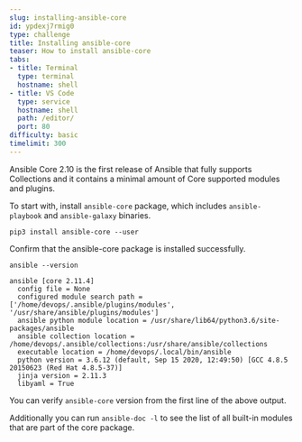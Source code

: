 ```yaml
---
slug: installing-ansible-core
id: ypdexj7rmig0
type: challenge
title: Installing ansible-core
teaser: How to install ansible-core
tabs:
- title: Terminal
  type: terminal
  hostname: shell
- title: VS Code
  type: service
  hostname: shell
  path: /editor/
  port: 80
difficulty: basic
timelimit: 300
---
```

Ansible Core 2.10 is the first release of Ansible that fully supports Collections and it contains a minimal amount of Core supported modules and plugins.

To start with, install `ansible-core` package, which includes `ansible-playbook` and `ansible-galaxy` binaries.

```
pip3 install ansible-core --user
```

Confirm that the ansible-core package is installed successfully.

```
ansible --version
```

~~~
ansible [core 2.11.4]
  config file = None
  configured module search path = ['/home/devops/.ansible/plugins/modules', '/usr/share/ansible/plugins/modules']
  ansible python module location = /usr/share/lib64/python3.6/site-packages/ansible
  ansible collection location = /home/devops/.ansible/collections:/usr/share/ansible/collections
  executable location = /home/devops/.local/bin/ansible
  python version = 3.6.12 (default, Sep 15 2020, 12:49:50) [GCC 4.8.5 20150623 (Red Hat 4.8.5-37)]
  jinja version = 2.11.3
  libyaml = True
~~~

You can verify `ansible-core` version from the first line of the above output.

Additionally you can run `ansible-doc -l` to see the list of all built-in modules that are part of the core package.


